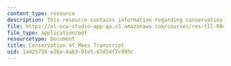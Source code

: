 ```yaml
---
content_type: resource
description: This resource contains information regarding conservation of mass.
file: https://ol-ocw-studio-app-qa.s3.amazonaws.com/courses/res-tll-004-stem-concept-videos-fall-2013/1a425734e26e4a6391e563d54f7c995c_MITRES_TLL-004F13_ConvMass.pdf
file_type: application/pdf
resourcetype: Document
title: Conservation of Mass Transcript
uid: 1a425734-e26e-4a63-91e5-63d54f7c995c
---
```

